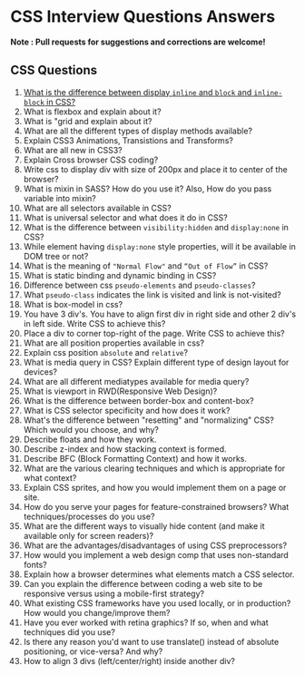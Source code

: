 # CSS Interview Questions Answers

**Note : Pull requests for suggestions and corrections are welcome!**


## CSS Questions

1. [What is the difference between display `inline` and `block` and `inline-block` in CSS?](/CSS-Questions-Answers/answers/README.md#1-what-is-the-difference-between-display-inline-and-block-and-inline-block-in-css)
2. What is flexbox and explain about it?
3. What is "grid and explain about it?
4. What are all the different types of display methods available?
5. Explain CSS3 Animations, Transistions and Transforms?
6. What are all new in CSS3?
7. Explain Cross browser CSS coding?
8. Write css to display div with size of 200px and place it to center of the browser?
9. What is mixin in SASS? How do you use it? Also, How do you pass variable into mixin?
10. What are all selectors available in CSS?
11. What is universal selector and what does it do in CSS?
12. What is the difference between `visibility:hidden` and `display:none` in CSS? 
13. While element having `display:none` style properties, will it be available in DOM tree or not?
14. What is the meaning of `"Normal Flow"` and `“Out of Flow”` in CSS?
15. What is static binding and dynamic binding in CSS?
16. Difference between css `pseudo-elements` and `pseudo-classes`?
17. What `pseudo-class` indicates the link is visited and link is not-visited?
18. What is box-model in css?
19. You have 3 div's. You have to align first div in right side and other 2 div's in left side. Write CSS to achieve this?
20. Place a div to corner top-right of the page. Write CSS to achieve this?
21. What are all position properties available in css?
22. Explain css position `absolute` and `relative`?
23. What is media query in CSS? Explain different type of design layout for devices?
24. What are all different mediatypes available for media query?
25. What is viewport in RWD(Responsive Web Design)?
26. What is the difference between border-box and content-box?
27. What is CSS selector specificity and how does it work?
28. What's the difference between "resetting" and "normalizing" CSS? Which would you choose, and why?
29. Describe floats and how they work.
30. Describe z-index and how stacking context is formed.
31. Describe BFC (Block Formatting Context) and how it works.
32. What are the various clearing techniques and which is appropriate for what context?
33. Explain CSS sprites, and how you would implement them on a page or site.
34. How do you serve your pages for feature-constrained browsers? What techniques/processes do you use?
35. What are the different ways to visually hide content (and make it available only for screen readers)?
36. What are the advantages/disadvantages of using CSS preprocessors?
37. How would you implement a web design comp that uses non-standard fonts?
38. Explain how a browser determines what elements match a CSS selector.
39. Can you explain the difference between coding a web site to be responsive versus using a mobile-first strategy?
40. What existing CSS frameworks have you used locally, or in production? How would you change/improve them?
41. Have you ever worked with retina graphics? If so, when and what techniques did you use?
42. Is there any reason you'd want to use translate() instead of absolute positioning, or vice-versa? And why?
43. How to align 3 divs (left/center/right) inside another div?










